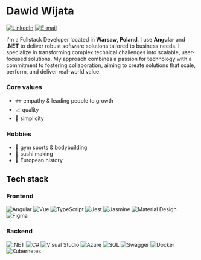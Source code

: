 # Dawid Wijata 
[![LinkedIn](https://img.shields.io/badge/LinkedIn-326CE5?style=for-the-badge&logo=linkedin&logoColor=fafafa)](https://www.linkedin.com/in/dawid-wijata/?locale=en_US) 
[![E-mail](https://img.shields.io/badge/Email-EA4335?style=for-the-badge&logo=gmail&logoColor=fafafa)](mailto:contact@dawidwijata.pl)

I'm a Fullstack Developer located in **Warsaw, Poland**. I use **Angular** and **.NET** to deliver robust software solutions tailored to business needs. I specialize in transforming complex technical challenges into scalable, user-focused solutions. My approach combines a passion for technology with a commitment to fostering collaboration, aiming to create solutions that scale, perform, and deliver real-world value.

### Core values
- :family: empathy & leading people to growth
- :chart_with_upwards_trend: quality
- :open_hands: simplicity

### Hobbies
- :muscle: gym sports & bodybuilding
- :sushi: sushi making
- :ledger: European history

## Tech stack

### Frontend
![Angular](https://img.shields.io/badge/Angular-DD0031?style=for-the-badge&logo=angular&logoColor=fafafa)
![Vue](https://img.shields.io/badge/Vue-336868?style=for-the-badge&logo=vuedotjs&logoColor=fafafa)
![TypeScript](https://img.shields.io/badge/Typescript-3178C6?style=for-the-badge&logo=typescript&logoColor=fafafa)
![Jest](https://img.shields.io/badge/Jest-BF3C17?style=for-the-badge&logo=jest&logoColor=fafafa)
![Jasmine](https://img.shields.io/badge/Jasmine-863F7E?style=for-the-badge&logo=jasmine&logoColor=fafafa)
![Material Design](https://img.shields.io/badge/Material%20Design-BC705A?style=for-the-badge&logo=materialdesign&logoColor=fafafa)
![Figma](https://img.shields.io/badge/Figma-000000?style=for-the-badge&logo=figma)

### Backend
![.NET](https://img.shields.io/badge/.NET-512BD4?style=for-the-badge&logo=dotnet&logoColor=fafafa)
![C#](https://img.shields.io/badge/C%23-56418E?style=for-the-badge&logo=csharp&logoColor=fafafa)
![Visual Studio](https://img.shields.io/badge/Visual%20Studio-66418E?style=for-the-badge&logo=visualstudio&logoColor=fafafa)
![Azure](https://img.shields.io/badge/Azure-006ABD?style=for-the-badge&logo=microsoftazure&logoColor=fafafa)
![SQL](https://img.shields.io/badge/SQL%20Server-0078D4?style=for-the-badge&logo=&logoColor=fafafa)
![Swagger](https://img.shields.io/badge/Swagger-83E72D?style=for-the-badge&logo=swagger&logoColor=000000)
![Docker](https://img.shields.io/badge/Docker-2496ED?style=for-the-badge&logo=docker&logoColor=fafafa)
![Kubernetes](https://img.shields.io/badge/Kubernetes-326CE5?style=for-the-badge&logo=kubernetes&logoColor=fafafa)
